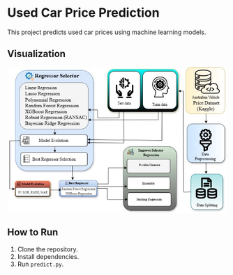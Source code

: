 # Used Car Price Prediction

This project predicts used car prices using machine learning models.

## Visualization
![Price Prediction Plot](https://github.com/Shefatmim01/Used-Car-Price-Prediction/blob/main/Methodology%20of%20used%20car%20price%20prediction.jpg?raw=true)

## How to Run
1. Clone the repository.
2. Install dependencies.
3. Run `predict.py`.
